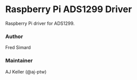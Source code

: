 # Raspberry Pi ADS1299 Driver

Raspberry Pi driver for ADS1299. 

### Author
Fred Simard

### Maintainer
AJ Keller (@aj-ptw)
